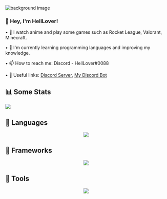 ![background image](https://cdn.discordapp.com/attachments/813400207638790154/864081719278567424/bg_1.jpg)

### 👋 Hey, I'm HellLover!

• 🔭 I watch anime and play some games such as Rocket League, Valorant, Minecraft.

• 🌱 I'm currently learning programming languages and improving my knowledge.

• 📫 How to reach me: Discord - HellLover#0088

• 💬 Useful links:
  [Discord Server](https://discord.gg/TYhSGhWGvm),
  [My Discord Bot](https://discord.com/oauth2/authorize?client_id=713713873915478036&scope=bot&permissions=268823679)

## 📊 Some Stats
<img src="https://github-readme-stats.vercel.app/api?username=HellLover&show_icons=true&theme=dark">

## 🧰 Languages
<p align="center">
  <a href="https://skillicons.dev">
    <img src="https://skillicons.dev/icons?i=js,ts,kotlin,cs,cpp,nodejs,html,css,sass" />
  </a>
</p>

## 💫 Frameworks
<p align="center">
  <a href="https://skillicons.dev">
    <img src="https://skillicons.dev/icons?i=react,nextjs,express,nestjs,tailwind" />
  </a>
</p>

## 🧰 Tools
<p align="center">
  <a href="https://skillicons.dev">
    <img src="https://skillicons.dev/icons?i=github,heroku,vscode,mongodb" />
  </a>
</p>
</p>
